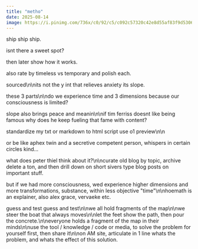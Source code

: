 ```yaml
---
title: "metho"
date: 2025-08-14
image: https://i.pinimg.com/736x/c0/92/c5/c092c57320c42e8d55af83f9d5306314.jpg
---
```


ship ship ship.

isnt there a sweet spot?

then later show how it works.

also rate by timeless vs temporary and polish each.

sourced\n\nits not the y int that relieves anxiety its slope.

these 3 parts\n\ndo we experience time and 3 dimensions because our consciousness is limited?

slope also brings peace and meanin\n\nif tim ferriss doesnt like being famous why does he keep fueling that fame with content?

standardize my txt or markdown to html script use o1 preview\n\n

or be like aphex twin and a secretive competent person, whispers in certain circles kind...

what does peter thiel think about it?\n\ncurate old blog by topic, archive delete a ton, and then drill down on short sivers type blog posts on important stuff.

but if we had more consciousness, wed experience higher dimensions and more transformations, substance, within less objective "time"\n\nhoemath is an explainer, also alex grace, vervaeke etc.

guess and test guess and test\n\nwe all hold fragments of the map\n\nwe steer the boat that always moves\n\nlet the feet show the path, then pour the concrete.\n\neveryone holds a fragment of the map in their minds\n\nuse the tool / knowledge / code or media, to solve the problem for yourself first, then share it\n\non AM site, articulate in 1 line whats the problem, and whats the effect of this solution.
